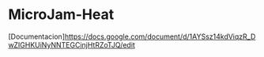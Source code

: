 # MicroJam-Heat
[Documentacion]https://docs.google.com/document/d/1AYSsz14kdViqzR_DwZIGHKUiNyNNTEGCinjHtRZoTJQ/edit
